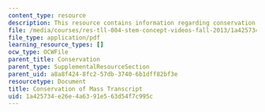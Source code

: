 ```yaml
---
content_type: resource
description: This resource contains information regarding conservation of mass.
file: /media/courses/res-tll-004-stem-concept-videos-fall-2013/1a425734e26e4a6391e563d54f7c995c_MITRES_TLL-004F13_ConvMass.pdf
file_type: application/pdf
learning_resource_types: []
ocw_type: OCWFile
parent_title: Conservation
parent_type: SupplementalResourceSection
parent_uid: a8a8f424-8fc2-57db-3740-6b1dff82bf3e
resourcetype: Document
title: Conservation of Mass Transcript
uid: 1a425734-e26e-4a63-91e5-63d54f7c995c
---
```

